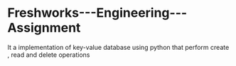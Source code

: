 # Freshworks---Engineering---Assignment
It a implementation of key-value database using python that perform create , read and delete operations
